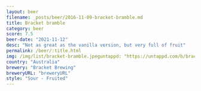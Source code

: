 ```yaml
---
layout: beer
filename: _posts/beer/2016-11-09-bracket-bramble.md
title: Bracket bramble
category: beer
score: 7.5
beer-date: "2021-11-12"
desc: "Not as great as the vanilla version, but very full of fruit"
permalink: /beer/:title.html
img: /img/list/bracket-bramble.jpeguntappd: "https://untappd.com/b/bracket-brewing-bramble/4364932"
country: "Australia"
brewery: "Bracket Brewing"
breweryURL: "breweryURL"
style: "Sour - Fruited"
---
```


